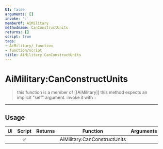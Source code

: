 ```yaml
---
UI: false
arguments: []
invoke: ':'
memberOf: AiMilitary
methodname: CanConstructUnits
returns: []
script: true
tags:
- AiMilitary/_function
- function/script
title: AiMilitary.CanConstructUnits
---
```

# AiMilitary:CanConstructUnits
> this function is a member of [[AiMilitary]]
> this method expects an implicit "self" argument. invoke it with `:`
-----
## Usage
|  UI | Script | Returns | Function | Arguments |
|:---:|:------:|-------:|:--------:|:---------|
| |✓||AiMilitary:CanConstructUnits||
